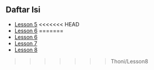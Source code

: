 Daftar Isi
----------

- [Lesson 5](/laporan-final/uji-coba-mutillidae/lesson-5.md)
<<<<<<< HEAD
- [Lesson 6](/laporan-final/uji-coba-mutillidae/lesson-6.md)
=======
- [Lesson 6](/laporan-final/uji-coba-mutillidae/lesson-6.md)
- [Lesson 7](/laporan-final/uji-coba-mutillidae/lesson-7.md)
- [Lesson 8](/laporan-final/uji-coba-mutillidae/lesson-8.md)

>>>>>>> Thoni/Lesson8
